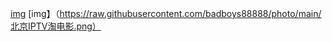 [img](https://raw.githubusercontent.com/badboys88888/-/main/CBN-幸福剧场.png)
[img】（https://raw.githubusercontent.com/badboys88888/photo/main/北京IPTV淘电影.png）

